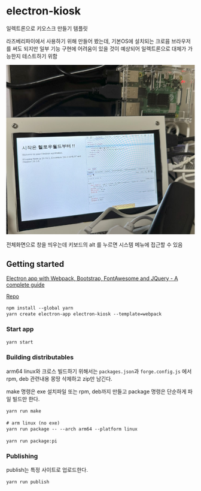 # electron-kiosk

일렉트론으로 키오스크 만들기 템플릿

라즈베리파이에서 사용하기 위해 만들어 봤는데, 기본OS에 설치되는 크로뮴 브라우저를 써도 되지만 일부 기능 구현에 어려움이 있을 것이 예상되어 일렉트론으로 대체가 가능한지 테스트하기 위함

![시작은 헬로우월드부터](./.images/20230826.jpg)

전체화면으로 창을 띄우는데 키보드의 alt 를 누르면 시스템 메뉴에 접근할 수 있음

## Getting started

[Electron app with Webpack, Bootstrap, FontAwesome and JQuery - A complete guide](https://dev.to/theola/electron-app-with-webpack-bootstrap-fontawesome-and-jquery-a-complete-guide-54k2)

[Repo](https://github.com/theolazian/electron-webpack-bootstrap-fontawesome-jquery/)

```
npm install --global yarn
yarn create electron-app electron-kiosk --template=webpack
```

### Start app

```
yarn start
```

### Building distributables

arm64 linux와 크로스 빌드하기 위해서는 `packages.json`과 `forge.config.js` 에서 rpm, deb 관련내용 몽땅 삭제하고 zip만 남긴다.

make 명령은 exe 설치파일 또는 rpm, deb까지 만들고 package 명령은 단순하게 파일 빌드만 한다.

```
yarn run make

# arm linux (no exe)
yarn run package -- --arch arm64 --platform linux

yarn run package:pi
```

### Publishing

publish는 특정 사이트로 업로드한다.

```
yarn run publish
```
